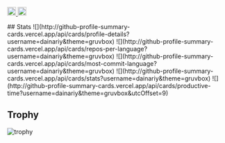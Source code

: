 <p align="left">
  <a href="https://github.com/dainariy">
    <img height="20" src="https://komarev.com/ghpvc/?username=dainariy" />
  </a>
  <a href="https://github.com/dainariy">
    <img height="20" src="https://img.shields.io/github/followers/dainariy?label=follow&logo=github&style=flat" />
  </a>
</p>
## Stats
![](http://github-profile-summary-cards.vercel.app/api/cards/profile-details?username=dainariy&theme=gruvbox)
![](http://github-profile-summary-cards.vercel.app/api/cards/repos-per-language?username=dainariy&theme=gruvbox)
![](http://github-profile-summary-cards.vercel.app/api/cards/most-commit-language?username=dainariy&theme=gruvbox)
![](http://github-profile-summary-cards.vercel.app/api/cards/stats?username=dainariy&theme=gruvbox)
![](http://github-profile-summary-cards.vercel.app/api/cards/productive-time?username=dainariy&theme=gruvbox&utcOffset=9)

## Trophy
![trophy](https://github-profile-trophy.vercel.app/?username=dainariy&theme=gruvbox)
